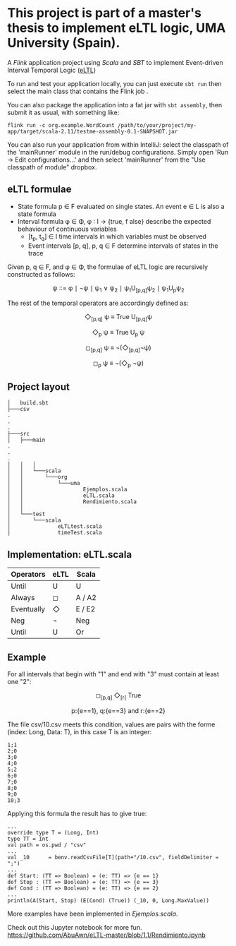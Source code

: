 
# This project is part of a master's thesis to implement eLTL logic, UMA University (Spain).
A *Flink* application project using *Scala* and *SBT* to implement Event-driven Interval Temporal Logic ([eLTL](https://riuma.uma.es/xmlui/bitstream/handle/10630/26366/s10515-022-00367-5.pdf?sequence=1&isAllowed=y))

To run and test your application locally, you can just execute `sbt run` then select the main class that contains the Flink job . 

You can also package the application into a fat jar with `sbt assembly`, then submit it as usual, with something like: 

```
flink run -c org.example.WordCount /path/to/your/project/my-app/target/scala-2.11/testme-assembly-0.1-SNAPSHOT.jar
```


You can also run your application from within IntelliJ:  select the classpath of the 'mainRunner' module in the run/debug configurations.
Simply open 'Run -> Edit configurations...' and then select 'mainRunner' from the "Use classpath of module" dropbox. 

## eLTL formulae
- State formula p ∈ F evaluated on single states. An event e ∈ L is also a state formula
- Interval formula φ ∈ Φ, φ ∶ I → {true, f alse} describe the expected behaviour of continuous variables
  - [t<sub>p</sub>, t<sub>q</sub>] ∈ I time intervals in which variables must be observed
  - Event intervals [p, q], p, q ∈ F determine intervals of states in the trace

Given p, q ∈ F, and φ ∈ Φ, the formulae of eLTL logic are recursively constructed as follows:
<p align="center">
  ψ ∶∶= φ ∣ ¬ψ ∣ ψ<sub>1</sub> ∨ ψ<sub>2</sub> ∣ ψ<sub>1</sub>U<sub>[p,q]</sub>ψ<sub>2</sub> ∣ ψ<sub>1</sub>U<sub>p</sub>ψ<sub>2</sub>
</p>
The rest of the temporal operators are accordingly defined as:
<p align="center">
  ◇<sub>[p,q]</sub> ψ ≡ True U<sub>[p,q]</sub>ψ
</p>
<p align="center">  
  ◇<sub>p</sub> ψ ≡ True U<sub>p</sub> ψ
</p>
<p align="center">
  ◻<sub>[p,q]</sub> ψ ≡ ¬(◇<sub>[p,q]</sub>¬ψ)
</p>
<p align="center">
  ◻<sub>p</sub> ψ ≡ ¬(◇<sub>p</sub> ¬ψ)
</p>

## Project layout
```
│   build.sbt
├───csv
.
.
.
├───src
│   ├───main
.
.
.
│   │   │
│   │   └───scala
│   │       └───org
│   │           └───uma
│   │                   Ejemplos.scala
│   │                   eLTL.scala
│   │                   Rendimiento.scala
│   │
│   └───test
│       └───scala
│               eLTLtest.scala
│               timeTest.scala
```
## Implementation: eLTL.scala
Operators     |eLTL         | Scala
-------------|------------- | -------------
Until        | U            | U
Always       | ◻           | A  / A2
Eventually   | ◇           | E  / E2
Neg          | ¬            | Neg
Until        | U            | Or

## Example
For all intervals that begin with "1" and end with "3" must contain at least one "2":
<p align="center">
  ◻<sub>[p,q]</sub> ◇<sub>[r]</sub> True
</p>
<p align="center">
  p:{e==1}, q:{e==3} and r:{e==2} 
</p>
The file csv/10.csv meets this condition, values are pairs with the forme (index: Long, Data: T), in this case T is an integer:

```
1;1
2;0
3;0
4;0
5;2
6;0
7;0
8;0
9;0
10;3
```


Applying this formula the result has to give true:

```
...
override type T = (Long, Int)
type TT = Int
val path = os.pwd / "csv"
...     
val _10      = benv.readCsvFile[T](path+"/10.csv", fieldDelimiter = ";")
...
def Start: (TT => Boolean) = (e: TT) => {e == 1}
def Stop : (TT => Boolean) = (e: TT) => {e == 3}
def Cond : (TT => Boolean) = (e: TT) => {e == 2}
...
println(A(Start, Stop) (E(Cond) (True)) (_10, 0, Long.MaxValue))
```
More examples have been implemented in *Ejemplos.scala*.

Check out this Jupyter notebook for more fun.
<https://github.com/AbuAwn/eLTL-master/blob/1.1/Rendimiento.ipynb>
